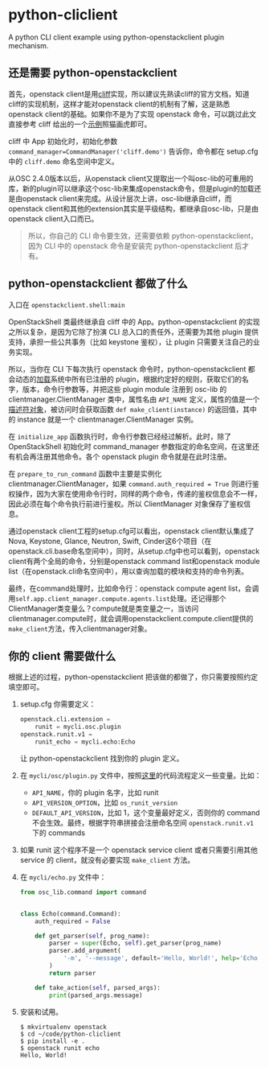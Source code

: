 # python-cliclient
A python CLI client example using python-openstackclient plugin mechanism.

## 还是需要 python-openstackclient

首先，openstack client是用[cliff](http://docs.openstack.org/developer/cliff/)实现，所以建议先熟读cliff的官方文档，知道cliff的实现机制，这样才能对openstack client的机制有了解，这是熟悉openstack client的基础。如果你不是为了实现 openstack 命令，可以跳过此文直接参考 cliff 给出的一个[示例](https://docs.openstack.org/cliff/latest/user/demoapp.html)照猫画虎即可。

cliff 中 App 初始化时，初始化参数 `command_manager=CommandManager('cliff.demo')` 告诉你，命令都在 setup.cfg 中的 `cliff.demo` 命名空间中定义。

从OSC 2.4.0版本以后，从openstack client又提取出一个叫osc-lib的可重用的库，新的plugin可以继承这个osc-lib来集成openstack命令，但是plugin的加载还是由openstack client来完成。从设计层次上讲，osc-lib继承自cliff，而openstack client和其他的extension其实是平级结构，都继承自osc-lib，只是由openstack client入口而已。

> 所以，你自己的 CLI 命令要生效，还需要依赖 python-openstackclient，因为 CLI 中的 openstack 命令是安装完 python-openstackclient 后才有。

## python-openstackclient 都做了什么

入口在 `openstackclient.shell:main`

OpenStackShell 类最终继承自 cliff 中的 App。python-openstackclient 的实现之所以复杂，是因为它除了扮演 CLI 总入口的责任外，还需要为其他 plugin 提供支持，承担一些公共事务（比如 keystone 鉴权），让 plugin 只需要关注自己的业务实现。

所以，当你在 CLI 下每次执行 openstack 命令时，python-openstackclient 都会动态的[加载](https://github.com/openstack/python-openstackclient/blob/cc47c075a067e3f4f3bb80dd933cdd4d483b8105/openstackclient/common/clientmanager.py#L131)系统中所有已注册的 plugin，根据约定好的规则，获取它们的名字，版本，命令行参数等，并把这些 plugin module 注册到 osc-lib 的 clientmanager.ClientManager 类中，属性名由 `API_NAME` 定义，属性的值是一个[描述符对象](https://lingxiankong.github.io/2014-03-28-python-descriptor.html)，被访问时会获取函数 `def make_client(instance)` 的返回值，其中的 instance 就是一个 clientmanager.ClientManager 实例。

在 `initialize_app` 函数执行时，命令行参数已经经过解析。此时，除了 OpenStackShell 初始化时 command_manager 参数指定的命名空间，在这里还有机会再注册其他命令。各个 openstack plugin 命令就是在此时注册。

在 `prepare_to_run_command` 函数中主要是实例化 clientmanager.ClientManager，如果 `command.auth_required = True` 则进行鉴权操作，因为大家在使用命令行时，同样的两个命令，传递的鉴权信息会不一样，因此必须在每个命令执行前进行鉴权。所以 ClientManager 对象保存了鉴权信息。

通过openstack client工程的setup.cfg可以看出，openstack client默认集成了Nova, Keystone, Glance, Neutron, Swift, Cinder这6个项目（在openstack.cli.base命名空间中），同时，从setup.cfg中也可以看到，openstack client有两个全局的命令，分别是openstack command list和openstack module list（在openstack.cli命名空间中），用以查询加载的模块和支持的命令列表。

最终，在command处理时，比如命令行：openstack compute agent list，会调用`self.app.client_manager.compute.agents.list`处理。还记得那个ClientManager类变量么？compute就是类变量之一，当访问clientmanager.compute时，就会调用openstackclient.compute.client提供的`make_client`方法，传入clientmanager对象。

## 你的 client 需要做什么

根据上述的过程，python-openstackclient 把该做的都做了，你只需要按照约定填空即可。

1. setup.cfg
   你需要定义：

   ```python
   openstack.cli.extension =
       runit = mycli.osc.plugin
   openstack.runit.v1 =
       runit_echo = mycli.echo:Echo
   ```

   让 python-openstackclient 找到你的 plugin 定义。

2. 在 `mycli/osc/plugin.py` 文件中，按照[这里](https://github.com/openstack/python-openstackclient/blob/cc47c075a067e3f4f3bb80dd933cdd4d483b8105/openstackclient/shell.py#L68)的代码流程定义一些变量。比如：

   - `API_NAME`，你的 plugin 名字，比如 runit
   - `API_VERSION_OPTION`，比如 `os_runit_version`
   - `DEFAULT_API_VERSION`，比如 1，这个变量最好定义，否则你的 command 不会生效。最终，根据字符串拼接会注册命名空间 `openstack.runit.v1` 下的 commands

3. 如果 runit 这个程序不是一个 openstack service client 或者只需要引用其他 service 的 client，就没有必要实现 `make_client` 方法。

4. 在 `mycli/echo.py` 文件中：

   ```python
   from osc_lib.command import command


   class Echo(command.Command):
       auth_required = False

       def get_parser(self, prog_name):
           parser = super(Echo, self).get_parser(prog_name)
           parser.add_argument(
               '-m', '--message', default='Hello, World!', help='Echo message.'
           )
           return parser

       def take_action(self, parsed_args):
           print(parsed_args.message)
   ```

5. 安装和试用。

   ```shell
   $ mkvirtualenv openstack
   $ cd ~/code/python-cliclient
   $ pip install -e .
   $ openstack runit echo
   Hello, World!
   ```